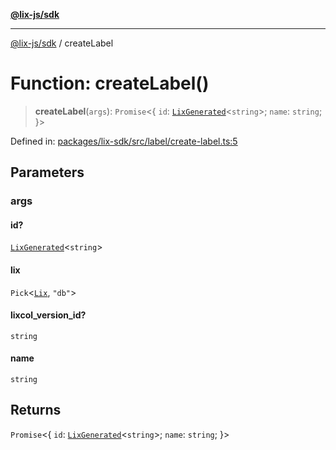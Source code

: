 [**@lix-js/sdk**](../README.md)

***

[@lix-js/sdk](../README.md) / createLabel

# Function: createLabel()

> **createLabel**(`args`): `Promise`\<\{ `id`: [`LixGenerated`](../type-aliases/LixGenerated.md)\<`string`\>; `name`: `string`; \}\>

Defined in: [packages/lix-sdk/src/label/create-label.ts:5](https://github.com/opral/monorepo/blob/f6145848c50035d05b8b3729072a23a67228ebc3/packages/lix-sdk/src/label/create-label.ts#L5)

## Parameters

### args

#### id?

[`LixGenerated`](../type-aliases/LixGenerated.md)\<`string`\>

#### lix

`Pick`\<[`Lix`](../type-aliases/Lix.md), `"db"`\>

#### lixcol_version_id?

`string`

#### name

`string`

## Returns

`Promise`\<\{ `id`: [`LixGenerated`](../type-aliases/LixGenerated.md)\<`string`\>; `name`: `string`; \}\>
